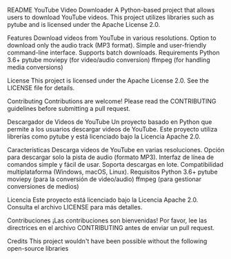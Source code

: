 README
YouTube Video Downloader
A Python-based project that allows users to download YouTube videos. This project utilizes libraries such as pytube and is licensed under the Apache License 2.0.

Features
Download videos from YouTube in various resolutions.
Option to download only the audio track (MP3 format).
Simple and user-friendly command-line interface.
Supports batch downloads.
Requirements
Python 3.6+
pytube
moviepy (for video/audio conversion)
ffmpeg (for handling media conversions)

License
This project is licensed under the Apache License 2.0. See the LICENSE file for details.

Contributing
Contributions are welcome! Please read the CONTRIBUTING guidelines before submitting a pull request.

Descargador de Videos de YouTube
Un proyecto basado en Python que permite a los usuarios descargar videos de YouTube. Este proyecto utiliza librerías como pytube y está licenciado bajo la Licencia Apache 2.0.

Características
Descarga videos de YouTube en varias resoluciones.
Opción para descargar solo la pista de audio (formato MP3).
Interfaz de línea de comandos simple y fácil de usar.
Soporta descargas en lote.
Compatibilidad multiplataforma (Windows, macOS, Linux).
Requisitos
Python 3.6+
pytube
moviepy (para la conversión de video/audio)
ffmpeg (para gestionar conversiones de medios)

Licencia
Este proyecto está licenciado bajo la Licencia Apache 2.0. Consulta el archivo LICENSE para más detalles.

Contribuciones
¡Las contribuciones son bienvenidas! Por favor, lee las directrices en el archivo CONTRIBUTING antes de enviar un pull request.

Credits
This project wouldn't have been possible without the following open-source libraries
